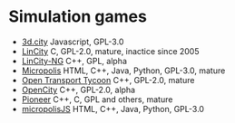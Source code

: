 # Simulation games

[comment]: # (start of autogenerated content, do not edit)
- [3d.city](3d_city.md) Javascript, GPL-3.0
- [LinCity](lincity.md) C, GPL-2.0, mature, inactice since 2005
- [LinCity-NG](lincity_ng.md) C++, GPL, alpha
- [Micropolis](micropolis.md) HTML, C++, Java, Python, GPL-3.0, mature
- [Open Transport Tycoon](open_transport_tycoon.md) C++, GPL-2.0, mature
- [OpenCity](open_city.md) C++, GPL-2.0, alpha
- [Pioneer](pioneer.md) C++, C, GPL and others, mature
- [micropolisJS](micropolis_js.md) HTML, C++, Java, Python, GPL-3.0

[comment]: # (end of autogenerated content)